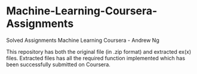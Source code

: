 # Machine-Learning-Coursera-Assignments
Solved Assignments Machine Learning Coursera - Andrew Ng

This repository has both the original file (in .zip format) and extracted ex(x) files.
Extracted files has all the required function implemented which has been successfully submitted on Coursera.
